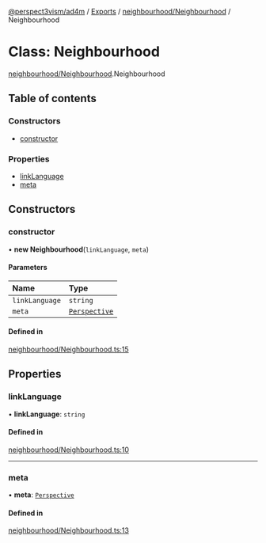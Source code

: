 [@perspect3vism/ad4m](../README.md) / [Exports](../modules.md) / [neighbourhood/Neighbourhood](../modules/neighbourhood_Neighbourhood.md) / Neighbourhood

# Class: Neighbourhood

[neighbourhood/Neighbourhood](../modules/neighbourhood_Neighbourhood.md).Neighbourhood

## Table of contents

### Constructors

- [constructor](neighbourhood_Neighbourhood.Neighbourhood.md#constructor)

### Properties

- [linkLanguage](neighbourhood_Neighbourhood.Neighbourhood.md#linklanguage)
- [meta](neighbourhood_Neighbourhood.Neighbourhood.md#meta)

## Constructors

### constructor

• **new Neighbourhood**(`linkLanguage`, `meta`)

#### Parameters

| Name | Type |
| :------ | :------ |
| `linkLanguage` | `string` |
| `meta` | [`Perspective`](perspectives_Perspective.Perspective.md) |

#### Defined in

[neighbourhood/Neighbourhood.ts:15](https://github.com/perspect3vism/ad4m/blob/6c5aaad/src/neighbourhood/Neighbourhood.ts#L15)

## Properties

### linkLanguage

• **linkLanguage**: `string`

#### Defined in

[neighbourhood/Neighbourhood.ts:10](https://github.com/perspect3vism/ad4m/blob/6c5aaad/src/neighbourhood/Neighbourhood.ts#L10)

___

### meta

• **meta**: [`Perspective`](perspectives_Perspective.Perspective.md)

#### Defined in

[neighbourhood/Neighbourhood.ts:13](https://github.com/perspect3vism/ad4m/blob/6c5aaad/src/neighbourhood/Neighbourhood.ts#L13)
